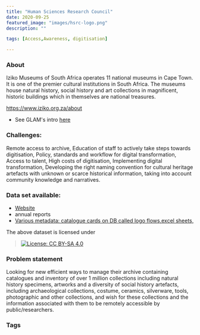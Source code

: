```yaml
---
title: "Human Sciences Research Council"
date: 2020-09-25
featured_image: "images/hsrc-logo.png"
description: ""

tags: [Access,Awareness, digitisation]

---
```


### About
Iziko Museums of South Africa operates 11 national museums in Cape Town.  It is one of the premier cultural institutions in South Africa.  The museums house natural history, social history and art collections in magnificent, historic buildings which in themselves are national treasures.

https://www.iziko.org.za/about

- See GLAM's intro [here](https://drive.google.com/drive/folders/1SnBKYOPFnRkm9nZfVrtnFVpF80gx6yak?usp=sharing)

### Challenges:

Remote access to archive, Education of staff to actively take steps towards digitisation, Policy, standards and workflow for digital transformation, Access to talent, High costs of digitisation, Implementing digital transformation, Developing the right naming convention for cultural heritage artefacts with unknown or scarce historical information, taking into account community knowledge and narratives.

### Data set available:

- [Website](https://www.iziko.org.za/)
- annual reports
- [Various metadata: catalogue cards on DB called logo flows,excel sheets,](https://drive.google.com/drive/folders/1uhKW6x4kwhhrCZfxhofjuudjFZJMy5dy?usp=sharing)

The above dataset is licensed under
 > [![License: CC BY-SA 4.0](https://img.shields.io/badge/License-CC%20BY--SA%204.0-lightgrey.svg)](https://creativecommons.org/licenses/by-sa/4.0/)

### Problem statement

Looking for new efficient ways to manage their archive containing catalogues and inventory of over 1 million collections including natural history specimens, artworks and a diversity of social history artefacts, including archaeological collections, costume, ceramics, silverware, tools, photographic and other collections, and wish for these collections and the information associated with them to be remotely accessible by public/researchers.

### Tags


